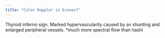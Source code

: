 ```yaml
---
title: "Color Doppler in Graves?"
---
```

Thyroid inferno sign. Marked hypervascularity caused by av shunting and enlarged peripheral vessels. *much more spectral flow than hashi

